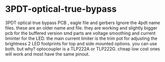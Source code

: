 # 3PDT-optical-true-bypass
3PDT optical true bypass PCB , eagle file and gerbers
Ignore the 4pdt name files. these are an older name and file. they are working and slightly bigger pcb for the buffered version
smd parts are voltage smoothing and current liminter for the LED. 
the main current limiter is the trim pot for adjusting the brightness
2 LED footprints for top and side mounted options. you can use both. but why?
optocoupler is a TLP222A or TLP222G. cheap low cost ones will work and most have the same pinout. 
